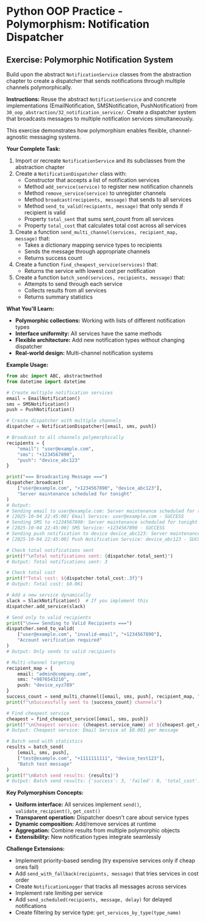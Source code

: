 # Python OOP Practice - Polymorphism: Notification Dispatcher

## Exercise: Polymorphic Notification System

Build upon the abstract `NotificationService` classes from the abstraction chapter to create a dispatcher that sends notifications through multiple channels polymorphically.

**Instructions:**
Reuse the abstract `NotificationService` and concrete implementations (EmailNotification, SMSNotification, PushNotification) from `30_oop_abstraction/32_notification_service/`. Create a dispatcher system that broadcasts messages to multiple notification services simultaneously.

This exercise demonstrates how polymorphism enables flexible, channel-agnostic messaging systems.

**Your Complete Task:**
1. Import or recreate `NotificationService` and its subclasses from the abstraction chapter
2. Create a `NotificationDispatcher` class with:
   - Constructor that accepts a list of notification services
   - Method `add_service(service)` to register new notification channels
   - Method `remove_service(service)` to unregister channels
   - Method `broadcast(recipients, message)` that sends to all services
   - Method `send_to_valid(recipients, message)` that only sends if recipient is valid
   - Property `total_sent` that sums sent_count from all services
   - Property `total_cost` that calculates total cost across all services
3. Create a function `send_multi_channel(services, recipient_map, message)` that:
   - Takes a dictionary mapping service types to recipients
   - Sends the message through appropriate channels
   - Returns success count
4. Create a function `find_cheapest_service(services)` that:
   - Returns the service with lowest cost per notification
5. Create a function `batch_send(services, recipients, message)` that:
   - Attempts to send through each service
   - Collects results from all services
   - Returns summary statistics

**What You'll Learn:**
- **Polymorphic collections:** Working with lists of different notification types
- **Interface uniformity:** All services have the same methods
- **Flexible architecture:** Add new notification types without changing dispatcher
- **Real-world design:** Multi-channel notification systems

**Example Usage:**
```python
from abc import ABC, abstractmethod
from datetime import datetime

# Create multiple notification services
email = EmailNotification()
sms = SMSNotification()
push = PushNotification()

# Create dispatcher with multiple channels
dispatcher = NotificationDispatcher([email, sms, push])

# Broadcast to all channels polymorphically
recipients = {
    "email": "user@example.com",
    "sms": "+1234567890",
    "push": "device_abc123"
}

print("=== Broadcasting Message ===")
dispatcher.broadcast(
    ["user@example.com", "+1234567890", "device_abc123"],
    "Server maintenance scheduled for tonight"
)
# Output:
# Sending email to user@example.com: Server maintenance scheduled for tonight
# [2025-10-04 22:45:00] Email Service: user@example.com - SUCCESS
# Sending SMS to +1234567890: Server maintenance scheduled for tonight
# [2025-10-04 22:45:00] SMS Service: +1234567890 - SUCCESS
# Sending push notification to device device_abc123: Server maintenance scheduled for tonight
# [2025-10-04 22:45:00] Push Notification Service: device_abc123 - SUCCESS

# Check total notifications sent
print(f"\nTotal notifications sent: {dispatcher.total_sent}")
# Output: Total notifications sent: 3

# Check total cost
print(f"Total cost: ${dispatcher.total_cost:.3f}")
# Output: Total cost: $0.061

# Add a new service dynamically
slack = SlackNotification()  # If you implement this
dispatcher.add_service(slack)

# Send only to valid recipients
print("\n=== Sending to Valid Recipients ===")
dispatcher.send_to_valid(
    ["user@example.com", "invalid-email", "+1234567890"],
    "Account verification required"
)
# Output: Only sends to valid recipients

# Multi-channel targeting
recipient_map = {
    email: "admin@company.com",
    sms: "+9876543210",
    push: "device_xyz789"
}
success_count = send_multi_channel([email, sms, push], recipient_map, "Alert!")
print(f"\nSuccessfully sent to {success_count} channels")

# Find cheapest service
cheapest = find_cheapest_service([email, sms, push])
print(f"\nCheapest service: {cheapest.service_name} at ${cheapest.get_cost():.3f} per message")
# Output: Cheapest service: Email Service at $0.001 per message

# Batch send with statistics
results = batch_send(
    [email, sms, push],
    ["test@example.com", "+1111111111", "device_test123"],
    "Batch test message"
)
print(f"\nBatch send results: {results}")
# Output: Batch send results: {'success': 3, 'failed': 0, 'total_cost': 0.061}
```

**Key Polymorphism Concepts:**
- **Uniform interface:** All services implement `send()`, `validate_recipient()`, `get_cost()`
- **Transparent operation:** Dispatcher doesn't care about service types
- **Dynamic composition:** Add/remove services at runtime
- **Aggregation:** Combine results from multiple polymorphic objects
- **Extensibility:** New notification types integrate seamlessly

**Challenge Extensions:**
- Implement priority-based sending (try expensive services only if cheap ones fail)
- Add `send_with_fallback(recipients, message)` that tries services in cost order
- Create `NotificationLogger` that tracks all messages across services
- Implement rate limiting per service
- Add `send_scheduled(recipients, message, delay)` for delayed notifications
- Create filtering by service type: `get_services_by_type(type_name)`
